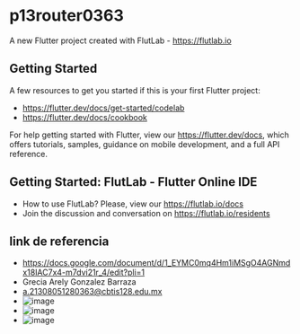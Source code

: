 # p13router0363

A new Flutter project created with FlutLab - https://flutlab.io

## Getting Started

A few resources to get you started if this is your first Flutter project:

- https://flutter.dev/docs/get-started/codelab
- https://flutter.dev/docs/cookbook

For help getting started with Flutter, view our
https://flutter.dev/docs, which offers tutorials,
samples, guidance on mobile development, and a full API reference.

## Getting Started: FlutLab - Flutter Online IDE

- How to use FlutLab? Please, view our https://flutlab.io/docs
- Join the discussion and conversation on https://flutlab.io/residents
## link de referencia
- https://docs.google.com/document/d/1_EYMC0mq4Hm1iMSgO4AGNmdx18IAC7x4-m7dvi21r_4/edit?pli=1
- Grecia Arely Gonzalez Barraza 
- a.21308051280363@cbtis128.edu.mx
- ![image](https://github.com/GonzalezBGA128/rutapag_Gonzalez0363/assets/144726562/34947a26-249b-473e-8301-3b70c603a3de)
- ![image](https://github.com/GonzalezBGA128/rutapag_Gonzalez0363/assets/144726562/7c76cf87-156f-43fb-b950-08513cb16a1c)
- ![image](https://github.com/GonzalezBGA128/rutapag_Gonzalez0363/assets/144726562/edb4fa40-b09a-43ee-8f13-be95630387da)


